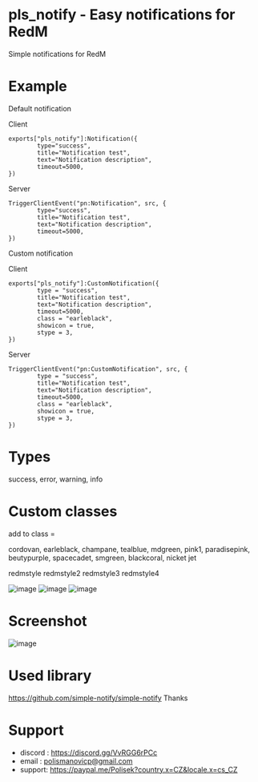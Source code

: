 # pls_notify - Easy notifications for RedM

Simple notifications for RedM

# Example

Default notification

Client
```
exports["pls_notify"]:Notification({  
        type="success", 
        title="Notification test",
        text="Notification description", 
        timeout=5000,
}) 
```

Server
```
TriggerClientEvent("pn:Notification", src, {  
        type="success", 
        title="Notification test",
        text="Notification description", 
        timeout=5000,
})
```

Custom notification

Client
```
exports["pls_notify"]:CustomNotification({  
        type = "success",
        title="Notification test", 
        text="Notification description",
        timeout=5000,
        class = "earleblack",
        showicon = true,
        stype = 3, 
}) 
```

Server
```
TriggerClientEvent("pn:CustomNotification", src, {  
        type = "success",
        title="Notification test", 
        text="Notification description",
        timeout=5000,
        class = "earleblack",
        showicon = true,
        stype = 3, 
})
```

# Types
success,
error,
warning,
info

# Custom classes
add to class = 

cordovan,
earleblack,
champane,
tealblue,
mdgreen,
pink1,
paradisepink,
beutypurple,
spacecadet,
smgreen,
blackcoral,
nicket
jet


redmstyle
redmstyle2
redmstyle3
redmstyle4


![image](https://user-images.githubusercontent.com/107623238/190398665-e97b21c3-3e75-4234-bcea-97d04cdd388c.png)
![image](https://user-images.githubusercontent.com/107623238/190398815-d997c5e7-5d21-4092-ab98-2ee8127244ed.png)
![image](https://user-images.githubusercontent.com/107623238/192103250-232aaacf-ff33-44b7-86a9-25799fc8c699.png)





# Screenshot

![image](https://user-images.githubusercontent.com/107623238/188313328-9cc1836d-c92c-4f1e-8023-aa5d033e769c.png)


# Used library

https://github.com/simple-notify/simple-notify
Thanks


# Support
- discord : https://discord.gg/VvRGG6rPCc
- email : polismanovicp@gmail.com
- support: https://paypal.me/Polisek?country.x=CZ&locale.x=cs_CZ

